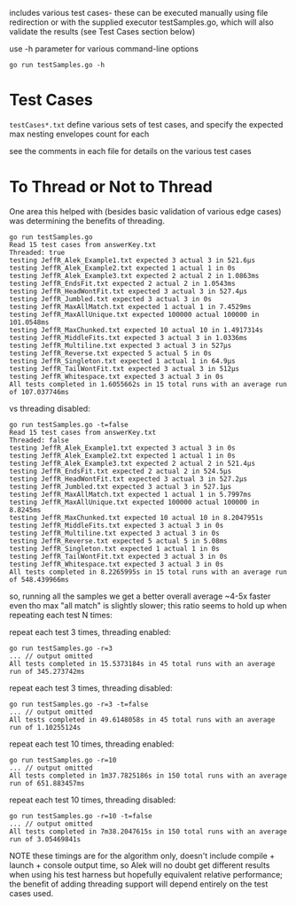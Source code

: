 includes various test cases- these can be executed manually using file redirection or with the supplied executor testSamples.go, which will also validate the results (see Test Cases section below)

use -h parameter for various command-line options

`go run testSamples.go -h`

# Test Cases
`testCases*.txt` define various sets of test cases, and specify the expected max nesting envelopes count for each

see the comments in each file for details on the various test cases

# To Thread or Not to Thread

One area this helped with (besides basic validation of various edge cases) was determining the benefits of threading.

```
go run testSamples.go
Read 15 test cases from answerKey.txt
Threaded: true
testing JeffR_Alek_Example1.txt expected 3 actual 3 in 521.6µs
testing JeffR_Alek_Example2.txt expected 1 actual 1 in 0s
testing JeffR_Alek_Example3.txt expected 2 actual 2 in 1.0863ms
testing JeffR_EndsFit.txt expected 2 actual 2 in 1.0543ms
testing JeffR_HeadWontFit.txt expected 3 actual 3 in 527.4µs
testing JeffR_Jumbled.txt expected 3 actual 3 in 0s
testing JeffR_MaxAllMatch.txt expected 1 actual 1 in 7.4529ms
testing JeffR_MaxAllUnique.txt expected 100000 actual 100000 in 101.0548ms
testing JeffR_MaxChunked.txt expected 10 actual 10 in 1.4917314s
testing JeffR_MiddleFits.txt expected 3 actual 3 in 1.0336ms
testing JeffR_Multiline.txt expected 3 actual 3 in 527µs
testing JeffR_Reverse.txt expected 5 actual 5 in 0s
testing JeffR_Singleton.txt expected 1 actual 1 in 64.9µs
testing JeffR_TailWontFit.txt expected 3 actual 3 in 512µs
testing JeffR_Whitespace.txt expected 3 actual 3 in 0s
All tests completed in 1.6055662s in 15 total runs with an average run of 107.037746ms

```
vs threading disabled:

```
go run testSamples.go -t=false
Read 15 test cases from answerKey.txt
Threaded: false
testing JeffR_Alek_Example1.txt expected 3 actual 3 in 0s
testing JeffR_Alek_Example2.txt expected 1 actual 1 in 0s
testing JeffR_Alek_Example3.txt expected 2 actual 2 in 521.4µs
testing JeffR_EndsFit.txt expected 2 actual 2 in 524.5µs
testing JeffR_HeadWontFit.txt expected 3 actual 3 in 527.2µs
testing JeffR_Jumbled.txt expected 3 actual 3 in 527.1µs
testing JeffR_MaxAllMatch.txt expected 1 actual 1 in 5.7997ms
testing JeffR_MaxAllUnique.txt expected 100000 actual 100000 in 8.8245ms
testing JeffR_MaxChunked.txt expected 10 actual 10 in 8.2047951s
testing JeffR_MiddleFits.txt expected 3 actual 3 in 0s
testing JeffR_Multiline.txt expected 3 actual 3 in 0s
testing JeffR_Reverse.txt expected 5 actual 5 in 5.08ms
testing JeffR_Singleton.txt expected 1 actual 1 in 0s
testing JeffR_TailWontFit.txt expected 3 actual 3 in 0s
testing JeffR_Whitespace.txt expected 3 actual 3 in 0s
All tests completed in 8.2265995s in 15 total runs with an average run of 548.439966ms
```

so, running all the samples we get a better overall average ~4-5x faster even tho max "all match" is slightly slower; this ratio seems to hold up when repeating each test N times:

repeat each test 3 times, threading enabled:
```
go run testSamples.go -r=3
... // output omitted
All tests completed in 15.5373184s in 45 total runs with an average run of 345.273742ms
```

repeat each test 3 times, threading disabled:
```
go run testSamples.go -r=3 -t=false
... // output omitted
All tests completed in 49.6148058s in 45 total runs with an average run of 1.10255124s
```

repeat each test 10 times, threading enabled:
```
go run testSamples.go -r=10
... // output omitted
All tests completed in 1m37.7825186s in 150 total runs with an average run of 651.883457ms
```

repeat each test 10 times, threading disabled:
```
go run testSamples.go -r=10 -t=false
... // output omitted
All tests completed in 7m38.2047615s in 150 total runs with an average run of 3.05469841s
```

NOTE these timings are for the algorithm only, doesn't include compile + launch + console output time, so Alek will no doubt get different results when using his test harness but hopefully equivalent relative performance; the benefit of adding threading support will depend entirely on the test cases used.



